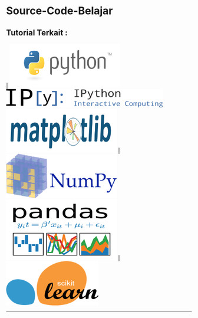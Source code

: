 # Source-Code-Belajar
## Tutorial Terkait :

| <img src="https://github.com/boyzitakazi/Source-Code-Belajar/blob/master/Python%20Course%20For%20Data%20Science/img/Logo%20Optional/python-logo.png" width=300px height=120px/> <img src="https://github.com/boyzitakazi/Source-Code-Belajar/blob/master/Python%20Course%20For%20Data%20Science/img/Logo%20Optional/IPython_Logo.png" width=425px height=50px/>
<img src="https://github.com/boyzitakazi/Source-Code-Belajar/blob/master/Python%20Course%20For%20Data%20Science/img/Logo%20Optional/matplotlib.svg" width=300px height=120px/> | <img src="https://github.com/boyzitakazi/Source-Code-Belajar/blob/master/Python%20Course%20For%20Data%20Science/img/Logo%20Optional/numpy.png" width=300px height=120px/>
<img src="https://github.com/boyzitakazi/Source-Code-Belajar/blob/master/Python%20Course%20For%20Data%20Science/img/Logo%20Optional/pandas.png" width=300px height=165px/> | <img src="https://github.com/boyzitakazi/Source-Code-Belajar/blob/master/Python%20Course%20For%20Data%20Science/img/Logo%20Optional/sklearn.png" width=250px height=120px/>
<hr>

